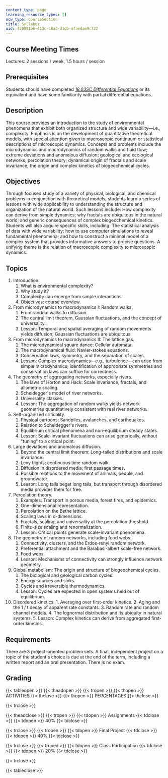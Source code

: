 ```yaml
---
content_type: page
learning_resource_types: []
ocw_type: CourseSection
title: Syllabus
uid: 450081b6-413c-c8a3-d1db-afaedae9c722
---
```


Course Meeting Times
--------------------

Lectures: 2 sessions / week, 1.5 hours / session

Prerequisites
-------------

Students should have completed [_18.03SC Differential Equations_](/courses/18-03sc-differential-equations-fall-2011) or its equivalent and have some familiarity with partial differential equations.

Description
-----------

This course provides an introduction to the study of environmental phenomena that exhibit both organized structure and wide variability—i.e., complexity. Emphasis is on the development of quantitative theoretical models, with special attention given to macroscopic continuum or statistical descriptions of microscopic dynamics. Concepts and problems include the microdynamics and macrodynamics of random walks and fluid flow; extreme deviations and anomalous diffusion; geological and ecological networks; percolation theory; dynamical origin of fractals and scale invariance; the origin and complex kinetics of biogeochemical cycles.

Objectives
----------

Through focused study of a variety of physical, biological, and chemical problems in conjunction with theoretical models, students learn a series of lessons with wide applicability to understanding the structure and organization of the natural world. Such lessons include: How complexity can derive from simple dynamics; why fractals are ubiquitous in the natural world; and generic consequences of complex biogeochemical kinetics. Students will also acquire specific skills, including: The statistical analysis of data with wide variability; how to use computer simulations to reveal fundamental phenomena; and how to construct a minimal model of a complex system that provides informative answers to precise questions. A unifying theme is the relation of macroscopic complexity to microscopic dynamics.

Topics
------

1.  Introduction.
    1.  What is environmental complexity?
    2.  Why study it?
    3.  Complexity can emerge from simple interactions.
    4.  Objectives; course overview.
2.  From microdynamics to macrodynamics I: Random walks.
    1.  From random walks to diffusion.
    2.  The central limit theorem, Gaussian fluctuations, and the concept of universality.
    3.  Lesson: Temporal and spatial averaging of random movements yields diffusion; Gaussian fluctuations are ubiquitous.
3.  From microdynamics to macrodynamics II: The lattice gas.
    1.  The microdynamical square dance: Cellular automata.
    2.  The macrodynamical fluid: Navier-stokes equations.
    3.  Conservation laws, symmetry, and the separation of scales.
    4.  Lesson: Complex macrodynamics—e.g., turbulence—can arise from simple microdynamics; identification of appropriate symmetries and conservation laws can suffice for correctness.
4.  The geometry of aggregating networks, especially rivers.
    1.  The laws of Horton and Hack: Scale invariance, fractals, and allometric scaling.
    2.  Scheidegger's model of river networks.
    3.  Universality classes.
    4.  Lesson: The aggregation of random walks yields network geometries quantitatively consistent with real river networks.
5.  Self-organized criticality.
    1.  Physical cartoons: Sandpiles, avalanches, and earthquakes.
    2.  Relation to Scheidegger's rivers.
    3.  Equilibrium critical phenomena and non-equilibrium steady states.
    4.  Lesson: Scale-invariant fluctuations can arise generically, without "tuning" to a critical point.
6.  Large deviations and anomalous diffusion.
    1.  Beyond the central limit theorem: Long-tailed distributions and scale invariance.
    2.  Levy flights; continuous time random walk.
    3.  Diffusion in disordered media; first passage times.
    4.  Possible relations to the movement of animals, people, and groundwater.
    5.  Lesson: Long tails beget long tails, but transport through disordered media provides them for free.
7.  Percolation theory.
    1.  Examples: Transport in porous media, forest fires, and epidemics.
    2.  One-dimensional representation.
    3.  Percolation on the Bethe lattice.
    4.  Scaling laws in d-dimensions.
    5.  Fractals, scaling, and universality at the percolation threshold.
    6.  Finite-size scaling and renormalization.
    7.  Lesson: Critical points generate scale-invariant phenomena.
8.  The geometry of random networks, including food webs.
    1.  Connectivity, clusters, and the Erdos-renyi random network.
    2.  Preferential attachment and the Barabasi-albert scale-free network.
    3.  Food webs.
    4.  Lesson: Mechanisms of connectivity can strongly influence network geometry.
9.  Global metabolism: The origin and structure of biogeochemical cycles.
    1.  The biological and geological carbon cycles.
    2.  Energy sources and sinks.
    3.  Cycles and irreversible thermodynamics.
    4.  Lesson: Cycles are expected in open systems held out of equilibrium.
10.  Disordered kinetics.
    1.  Averaging over first-order kinetics.
    2.  Aging and the 1 / t decay of apparent rate constants.
    3.  Random rate and random channel models.
    4.  The lognormal distribution and its ubiquity in natural systems.
    5.  Lesson: Complex kinetics can derive from aggregated first-order kinetics.

Requirements
------------

There are 3 project-oriented problem sets. A final, independent project on a topic of the student's choice is due at the end of the term, including a written report and an oral presentation. There is no exam.

Grading
-------

{{< tableopen >}}
{{< theadopen >}}
{{< tropen >}}
{{< thopen >}}
ACTIVITIES
{{< thclose >}}
{{< thopen >}}
PERCENTAGES
{{< thclose >}}

{{< trclose >}}

{{< theadclose >}}
{{< tropen >}}
{{< tdopen >}}
Assignments
{{< tdclose >}}
{{< tdopen >}}
40%
{{< tdclose >}}

{{< trclose >}}
{{< tropen >}}
{{< tdopen >}}
Final Project
{{< tdclose >}}
{{< tdopen >}}
40%
{{< tdclose >}}

{{< trclose >}}
{{< tropen >}}
{{< tdopen >}}
Class Participation
{{< tdclose >}}
{{< tdopen >}}
20%
{{< tdclose >}}

{{< trclose >}}

{{< tableclose >}}